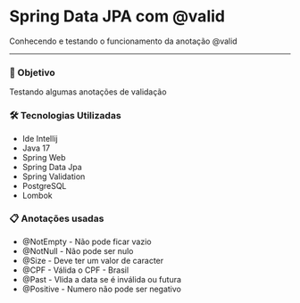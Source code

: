 # Spring Data JPA com @valid
Conhecendo e testando o funcionamento da anotação @valid

---

### 🎯 Objetivo
Testando algumas anotações de validação

### 🛠 Tecnologias Utilizadas
- Ide Intellij
- Java 17
- Spring Web
- Spring Data Jpa
- Spring Validation
- PostgreSQL
- Lombok

### 📋 Anotações usadas

- @NotEmpty - Não pode ficar vazio
- @NotNull - Não pode ser nulo
- @Size - Deve ter um valor de caracter
- @CPF - Válida o CPF - Brasil
- @Past - Vlida a data se é inválida ou futura
- @Positive - Numero não pode ser negativo
